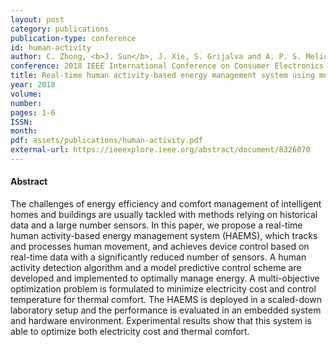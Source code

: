```yaml
---
layout: post
category: publications
publication-type: conference
id: human-activity
author: C. Zhong, <b>J. Sun</b>, J. Xie, S. Grijalva and A. P. S. Meliopoulos
conference: 2018 IEEE International Conference on Consumer Electronics (ICCE)
title: Real-time human activity-based energy management system using model predictive control
year: 2018
volume:
number:
pages: 1-6
ISSN:
month:
pdf: assets/publications/human-activity.pdf
external-url: https://ieeexplore.ieee.org/abstract/document/8326070
---
```


#### Abstract

The challenges of energy efficiency and comfort management of intelligent homes and buildings are usually tackled with methods relying on historical data and a large number sensors. In this paper, we propose a real-time human activity-based energy management system (HAEMS), which tracks and processes human movement, and achieves device control based on real-time data with a significantly reduced number of sensors. A human activity detection algorithm and a model predictive control scheme are developed and implemented to optimally manage energy. A multi-objective optimization problem is formulated to minimize electricity cost and control temperature for thermal comfort. The HAEMS is deployed in a scaled-down laboratory setup and the performance is evaluated in an embedded system and hardware environment. Experimental results show that this system is able to optimize both electricity cost and thermal comfort.